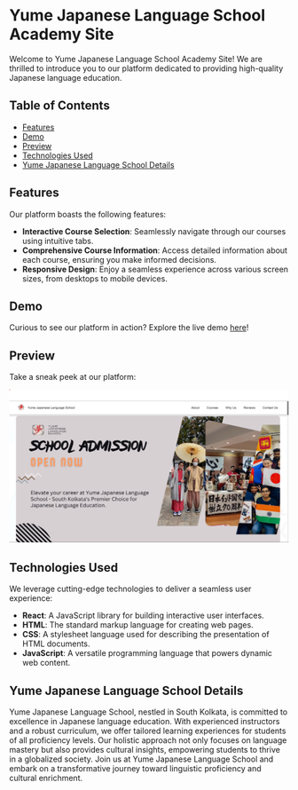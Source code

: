 # Yume Japanese Language School Academy Site

Welcome to Yume Japanese Language School Academy Site! We are thrilled to introduce you to our platform dedicated to providing high-quality Japanese language education.

## Table of Contents

- [Features](#features)
- [Demo](#demo)
- [Preview](#preview)
- [Technologies Used](#technologies-used)
- [Yume Japanese Language School Details](#yume-japanese-language-school-details)

## Features

Our platform boasts the following features:

- **Interactive Course Selection**: Seamlessly navigate through our courses using intuitive tabs.
- **Comprehensive Course Information**: Access detailed information about each course, ensuring you make informed decisions.
- **Responsive Design**: Enjoy a seamless experience across various screen sizes, from desktops to mobile devices.

## Demo

Curious to see our platform in action? Explore the live demo [here](https://panchammmm.github.io/Yume-Japanese-Language-School/)!

## Preview

Take a sneak peek at our platform:

![Preview](yjls-ss.png)

## Technologies Used

We leverage cutting-edge technologies to deliver a seamless user experience:

- **React**: A JavaScript library for building interactive user interfaces.
- **HTML**: The standard markup language for creating web pages.
- **CSS**: A stylesheet language used for describing the presentation of HTML documents.
- **JavaScript**: A versatile programming language that powers dynamic web content.

## Yume Japanese Language School Details

Yume Japanese Language School, nestled in South Kolkata, is committed to excellence in Japanese language education. With experienced instructors and a robust curriculum, we offer tailored learning experiences for students of all proficiency levels. Our holistic approach not only focuses on language mastery but also provides cultural insights, empowering students to thrive in a globalized society. Join us at Yume Japanese Language School and embark on a transformative journey toward linguistic proficiency and cultural enrichment.
